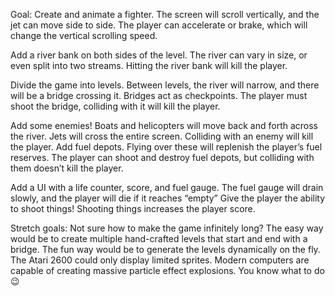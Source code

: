 Goal:
Create and animate a fighter. 
The screen will scroll vertically, and the jet can move side to side. 
The player can accelerate or brake, which will change the vertical scrolling speed.

Add a river bank on both sides of the level. 
The river can vary in size, or even split into two streams. 
Hitting the river bank will kill the player.

Divide the game into levels. 
Between levels, the river will narrow, and there will be a bridge crossing it.
Bridges act as checkpoints. 
The player must shoot the bridge, colliding with it will kill the player.

Add some enemies! Boats and helicopters will move back and forth across the river. 
Jets will cross the entire screen. 
Colliding with an enemy will kill the player.
Add fuel depots. 
Flying over these will replenish the player’s fuel reserves.
The player can shoot and destroy fuel depots, but colliding with them doesn’t kill the player.

Add a UI with a life counter, score, and fuel gauge. 
The fuel gauge will drain slowly, and the player will die if it reaches “empty”
Give the player the ability to shoot things! Shooting things increases the player score.

Stretch goals:
Not sure how to make the game infinitely long? The easy way would be to create multiple hand-crafted levels that start and end with a bridge. 
The fun way would be to generate the levels dynamically on the fly.
The Atari 2600 could only display limited sprites. 
Modern computers are capable of creating massive particle effect explosions. 
You know what to do 😉
